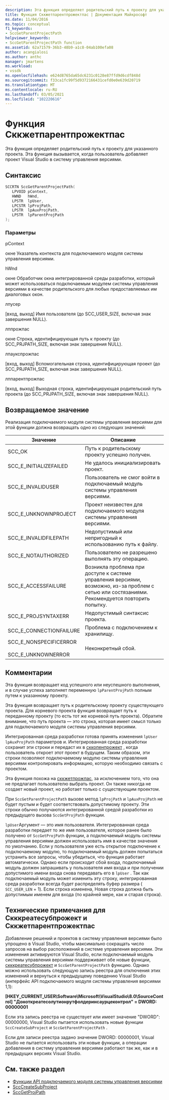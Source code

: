 ```yaml
---
description: Эта функция определяет родительский путь к проекту для указанного проекта.
title: Функция Сккжетпарентпрожектпас | Документация Майкрософт
ms.date: 11/04/2016
ms.topic: conceptual
f1_keywords:
- SccGetParentProjectPath
helpviewer_keywords:
- SccGetParentProjectPath function
ms.assetid: 62a71579-36b3-48b9-a1c8-04ab100efa08
author: acangialosi
ms.author: anthc
manager: jmartens
ms.workload:
- vssdk
ms.openlocfilehash: e624d8765da65dc6231c0128e87ffd9d6cdf848d
ms.sourcegitcommit: f33ca1fc99f5d9372166431cefd0e0e639d20719
ms.translationtype: MT
ms.contentlocale: ru-RU
ms.lasthandoff: 03/05/2021
ms.locfileid: "102220616"
---
```

# <a name="sccgetparentprojectpath-function"></a>Функция Сккжетпарентпрожектпас
Эта функция определяет родительский путь к проекту для указанного проекта. Эта функция вызывается, когда пользователь добавляет проект Visual Studio в систему управления версиями.

## <a name="syntax"></a>Синтаксис

```cpp
SCCRTN SccGetParentProjectPath(
   LPVOID pContext,
   HWND   hWnd,
   LPSTR  lpUser,
   LPCSTR lpProjPath,
   LPSTR  lpAuxProjPath,
   LPSTR  lpParentProjPath
);
```

### <a name="parameters"></a>Параметры
 pContext

окне Указатель контекста для подключаемого модуля системы управления версиями.

 hWnd

окне Обработчик окна интегрированной среды разработки, который может использоваться подключаемым модулем системы управления версиями в качестве родительского для любых предоставляемых им диалоговых окон.

 лпусер

[вход, выход] Имя пользователя (до SCC_USER_SIZE, включая знак завершения NULL).

 лппрожпас

окне Строка, идентифицирующая путь к проекту (до SCC_PRJPATH_SIZE, включая знак завершения NULL).

 лпаукспрожпас

[вход, выход] Вспомогательная строка, идентифицирующая проект (до SCC_PRJPATH_SIZE, включая знак завершения NULL).

 лппарентпрожпас

[вход, выход] Выходная строка, идентифицирующая родительский путь проекта (до SCC_PRJPATH_SIZE, включая знак завершения NULL).

## <a name="return-value"></a>Возвращаемое значение
 Реализация подключаемого модуля системы управления версиями для этой функции должна возвращать одно из следующих значений:

|Значение|Описание|
|-----------|-----------------|
|SCC_OK|Путь к родительскому проекту успешно получен.|
|SCC_E_INITIALIZEFAILED|Не удалось инициализировать проект.|
|SCC_E_INVALIDUSER|Пользователь не смог войти в подключаемый модуль системы управления версиями.|
|SCC_E_UNKNOWNPROJECT|Проект неизвестен для подключаемого модуля системы управления версиями.|
|SCC_E_INVALIDFILEPATH|Недопустимый или непригодный к использованию путь к файлу.|
|SCC_E_NOTAUTHORIZED|Пользователю не разрешено выполнять эту операцию.|
|SCC_E_ACCESSFAILURE|Возникла проблема при доступе к системе управления версиями, возможно, из-за проблем с сетью или состязаниями. Рекомендуется повторить попытку.|
|SCC_E_PROJSYNTAXERR|Недопустимый синтаксис проекта.|
|SCC_E_CONNECTIONFAILURE|Проблема с подключением к хранилищу.|
|SCC_E_NONSPECIFICERROR<br /><br /> SCC_E_UNKNOWNERROR|Неконкретный сбой.|

## <a name="remarks"></a>Комментарии
 Эта функция возвращает код успешного или неуспешного выполнения, и в случае успеха заполняет переменную `lpParentProjPath` полным путем к указанному проекту.

 Эта функция возвращает путь к родительскому проекту существующего проекта. Для корневого проекта функция возвращает путь к переданному проекту (то есть тот же корневой путь проекта). Обратите внимание, что путь проекта — это строка, которая имеет смысл только для подключаемого модуля системы управления версиями.

 Интегрированная среда разработки готова принять изменения `lpUser` `lpAuxProjPath` параметров и. Интегрированная среда разработки сохранит эти строки и передаст их в [сккопенпрожект](../extensibility/sccopenproject-function.md) , когда пользователь откроет этот проект в будущем. Таким образом, эти строки позволяют подключаемому модулю системы управления версиями контролировать информацию, которую необходимо связать с проектом.

 Эта функция похожа на [сккжетпрожпас](../extensibility/sccgetprojpath-function.md), за исключением того, что она не предлагает пользователю выбрать проект. Он также никогда не создает новый проект, но работает только с существующим проектом.

 При `SccGetParentProjectPath` вызове метод `lpProjPath` и `lpAuxProjPath` не будет пустым и будет соответствовать допустимому проекту. Эти строки обычно получаются интегрированной средой разработки из предыдущего вызова `SccGetProjPath` функции.

 `lpUser`Аргумент — это имя пользователя. Интегрированная среда разработки передает то же имя пользователя, которое ранее было получено от `SccGetProjPath` функции, а подключаемый модуль системы управления версиями должен использовать имя в качестве значения по умолчанию. Если у пользователя уже есть открытое подключение к подключаемому модулю, то подключаемый модуль должен попытаться устранить все запросы, чтобы убедиться, что функция работает автоматически. Однако если происходит сбой входа, подключаемый модуль должен запрашивать у пользователя имя входа и при получении допустимого имени входа снова передавать его в `lpUser` . Так как подключаемый модуль может изменить эту строку, интегрированная среда разработки всегда будет распределять буфер размера ( `SCC_USER_LEN` + 1). Если строка изменена, Новая строка должна быть допустимым именем для входа (по крайней мере, как и старая строка).

## <a name="technical-notes-for-scccreatesubproject-and-sccgetparentprojectpath"></a>Технические примечания для Скккреатесубпрожект и Сккжетпарентпрожектпас
 Добавление решений и проектов в систему управления версиями было упрощено в Visual Studio, чтобы максимально сокращать число запросов на выбор расположений в системе управления версиями. Эти изменения активируются Visual Studio, если подключаемый модуль системы управления версиями поддерживает обе новые функции, [скккреатесубпрожект](../extensibility/scccreatesubproject-function.md) и `SccGetParentProjectPath` функцию. Однако можно использовать следующую запись реестра для отключения этих изменений и вернуться к предыдущему поведению Visual Studio (интерфейс API подключаемого модуля системы управления версиями 1,1):

 **[HKEY_CURRENT_USER\Software\Microsoft\VisualStudio\8.0\SourceControl] "Доноткреатесолутионрутфолдеринсаурцеконтрол" = DWORD: 00000001**

 Если эта запись реестра не существует или имеет значение "DWORD": 00000000, Visual Studio пытается использовать новые функции `SccCreateSubProject` и `SccGetParentProjectPath` .

 Если для записи реестра задано значение DWORD: 00000001, Visual Studio не пытается использовать эти новые функции, а операции добавления в систему управления версиями работают так же, как и в предыдущих версиях Visual Studio.

## <a name="see-also"></a>См. также раздел
- [Функции API подключаемого модуля системы управления версиями](../extensibility/source-control-plug-in-api-functions.md)
- [SccCreateSubProject](../extensibility/scccreatesubproject-function.md)
- [SccGetProjPath](../extensibility/sccgetprojpath-function.md)
